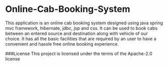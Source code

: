 # Online-Cab-Booking-System
This application is an online cab booking system designed using java spring mvc framework, hibernate, jdbc, jsp and css. It can be used
to book cabs between an entered source and destination along with vehicle of our choice. It has all the basic facilities that are
required by an user to have a convenient and hassle free online booking experience. 

###License
This project is licensed under the terms of the Apache-2.0 license
